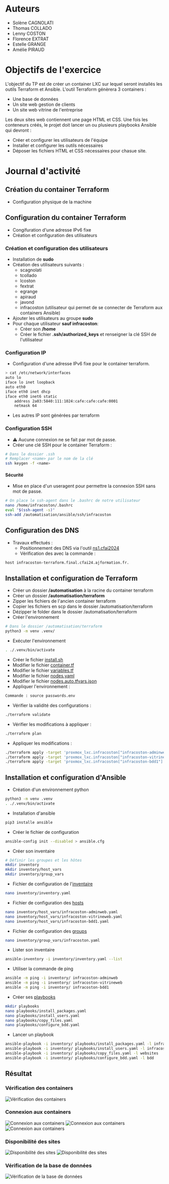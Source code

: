 # Auteurs
* Solène CAGNOLATI
* Thomas COLLADO
* Lenny COSTON
* Florence EXTRAT
* Estelle GRANGE
* Amélie PIRAUD

# Objectifs de l'exercice

L'objectif du TP est de créer un container LXC sur lequel seront installés les outils Terraform et Ansible.
L'outil Terraform génèrera 3 containers :
* Une base de données
* Un site web gestion de clients
* Un site web vitrine de l'entreprise

Les deux sites web contiennent une page HTML et CSS.
Une fois les conteneurs créés, le projet doit lancer un ou plusieurs playbooks Ansible qui devront :
* Créer et configurer les utilisateurs de l'équipe
* Installer et configurer les outils nécessaires
* Déposer les fichiers HTML et CSS nécessaires pour chasue site.

# Journal d'activité

## Création du container Terraform
- Configuration physique de la machine

## Configuration du container Terraform
- Congifuration d'une adresse IPv6 fixe
- Création et configuration des utilisateurs

### Création et configuration des utilisateurs
- Installation de **sudo**
- Création des utilisateurs suivants :
    * scagnolati
    * tcollado
    * lcoston
    * fextrat
    * egrange
    * apiraud
    * javond
    * infracoston (utilisateur qui permet de se connecter de Terraform aux containers Ansible)
- Ajouter les utilisateurs au groupe **sudo**
- Pour chaque utilisateur **sauf infracoston**:
    - Créer son **/home**
    - Créer le fichier **.ssh/authorized_keys** et renseigner la clé SSH de l'utilisateur

### Configuration IP
* Configuration d'une adresse IPv6 fixe pour le container terraform.
```bash
> cat /etc/network/interfaces
auto lo
iface lo inet loopback
auto eth0
iface eth0 inet dhcp
iface eth0 inet6 static
    address 2a03:5840:111:1024:cafe:cafe:cafe:0001
    netmask 64
```
* Les autres IP sont générées par terraform

### Configuration SSH
* :warning: Aucune connexion ne se fait par mot de passe.
* Créer une clé SSH pour le container Terraform :
```bash
# Dans le dossier .ssh
# Remplacer <name> par le nom de la clé
ssh keygen -f <name>
```

#### Sécurité
- Mise en place d'un useragent pour permettre la connexion SSH sans mot de passe.
```bash
# On place le ssh-agent dans le .bashrc de notre utilisateur
nano /home/infracoston/.bashrc
eval "$(ssh-agent -s)"
ssh-add /automatisation/ansible/ssh/infracoston
```

## Configuration des DNS
* Travaux effectués :
    - Positionnement des DNS via l'outil [ns1.cfai2024](http://ns1.cfai2024.ajformation.fr:5000/)
    - Vérification des avec la commande :
```bash
host infracoston-terraform.final.cfai24.ajformation.fr.
```

## Installation et configuration de Terraform
* Créer un dossier **/automatisation** à la racine du container terraform
* Créer un dossier **/automatisation/terraform**
* Zipper les fichiers de l'ancien container terraform
* Copier les fichiers en scp dans le dossier /automatisation/terraform
* Dézipper le folder dans le dossier /automatisation/terraform
* Créer l'environnement 
```bash
# Dans le dossier /automatisation/terraform
python3 -m venv .venv/
```
* Exécuter l'environnement 
```bash
. ./.venv/bin/activate
```
* Créer le fichier [install.sh](./automatisation/terraform/install.sh)
* Modifier le fichier [container.tf](./automatisation/terraform/container.tf)
* Modifier le fichier [variables.tf](./automatisation/terraform/variables.tf)
* Modifier le fichier [nodes.yaml](./automatisation/terraform/nodes.yaml)
* Modifier le fichier [nodes.auto.tfvars.json](./automatisation/terraform/nodes.auto.tfvars.json)
* Appliquer l'environnement :
```bash
Commande : source passwords.env
```
* Vérifier la validité des configurations :
```bash
./terraform validate
```
* Vérifier les modifications à appliquer :
```bash
./terraform plan
```
* Appliquer les modifications :
```bash
./terraform apply -target 'proxmox_lxc.infracoston["infracoston-adminweb"]' -auto-approve
./terraform apply -target 'proxmox_lxc.infracoston["infracoston-vitrineweb"]' -auto-approve
./terraform apply -target 'proxmox_lxc.infracoston["infracoston-bdd1"]' -auto-approve
```

## Installation et configuration d'Ansible
* Création d'un environnement python
```bash
python3 -m venv .venv
. ./.venv/bin/activate
```
* Installation d'ansible
```bash
pip3 installe ansible
```
* Créer le fichier de configuration
```bash
ansible-config init --disabled > ansible.cfg
```

* Créer son inventaire
```bash
# Définir les groupes et les hôtes
mkdir inventory
mkdir inventory/host_vars
mkdir inventory/group_vars
```

* Fichier de configuration de l'[inventaire]((./../automatisation/ansible/inventory/inventory.yaml))
```bash
nano inventory/inventory.yaml
```

* Fichier de configuration des [hosts](./../automatisation/ansible/inventory/host_vars/)
```bash
nano inventory/host_vars/infracoston-adminweb.yaml
nano inventory/host_vars/infracoston-vitrineweb.yaml
nano inventory/host_vars/infracoston-bdd1.yaml
```

* Fichier de configuration des [groups](./../automatisation/ansible/inventory/group_vars/)
```bash
nano inventory/group_vars/infracoston.yaml
```

* Lister son inventaire
```bash
ansible-inventory -i inventory/inventory.yaml --list
```

* Utiliser la commande de ping
```bash
ansible -m ping -i inventory/ infracoston-adminweb
ansible -m ping -i inventory/ infracoston-vitrineweb
ansible -m ping -i inventory/ infracoston-bdd1
```

* Créer ses [playbooks](./../automatisation/ansible/playbook/)
```bash
mkdir playbooks
nano playbooks/install_packages.yaml
nano playbooks/install_users.yaml
nano playbooks/copy_files.yaml
nano playbooks/configure_bdd.yaml
```

* Lancer un playbook
```bash
ansible-playbook -i inventory/ playbooks/install_packages.yaml -l infracoston
ansible-playbook -i inventory/ playbooks/install_users.yaml -l infracoston
ansible-playbook -i inventory/ playbooks/copy_files.yaml -l websites
ansible-playbook -i inventory/ playbooks/configure_bdd.yaml -l bdd
```

## Résultat

### Vérification des containers

![Vérification des containers](../images/verificationContainers.png)

### Connexion aux containers

![Connexion aux containers](../images/connexionAdminweb.png)
![Connexion aux containers](../images/connexionVitrineweb.png)
![Connexion aux containers](../images/connexionBdd1.png)

### Disponibilité des sites

![Disponibilité des sites](../images/disponibiliteAdminweb.png)
![Disponibilité des sites](../images/disponibiliteVitrineweb.png)

### Vérification de la base de données

![Vérification de la base de données](../images/verificationBdd.png)